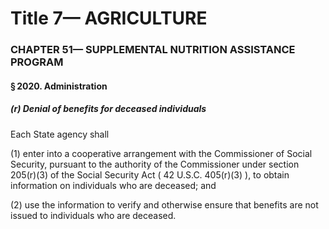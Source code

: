 
# Title 7— AGRICULTURE
### CHAPTER 51— SUPPLEMENTAL NUTRITION ASSISTANCE PROGRAM
#### § 2020. Administration
##### (r) Denial of benefits for deceased individuals

Each State agency shall

(1) enter into a cooperative arrangement with the Commissioner of Social Security, pursuant to the authority of the Commissioner under section 205(r)(3) of the Social Security Act ( 42 U.S.C. 405(r)(3) ), to obtain information on individuals who are deceased; and

(2) use the information to verify and otherwise ensure that benefits are not issued to individuals who are deceased.
